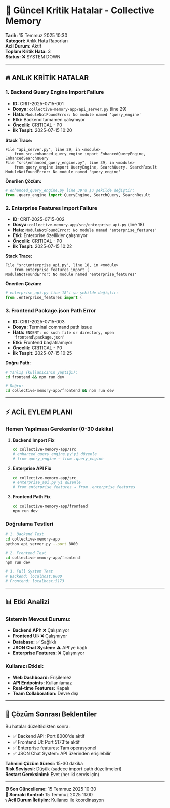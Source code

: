 # 🚨 Güncel Kritik Hatalar - Collective Memory

**Tarih:** 15 Temmuz 2025 10:30  
**Kategori:** Anlık Hata Raporları  
**Acil Durum:** Aktif  
**Toplam Kritik Hata:** 3  
**Status:** ❌ SYSTEM DOWN

---

## 🔥 **ANLıK KRİTİK HATALAR**

### 1. **Backend Query Engine Import Failure**
- **ID:** CRIT-2025-0715-001
- **Dosya:** `collective-memory-app/api_server.py` (line 29)
- **Hata:** `ModuleNotFoundError: No module named 'query_engine'`
- **Etki:** Backend tamamen çalışmıyor
- **Öncelik:** CRITICAL - P0
- **İlk Tespit:** 2025-07-15 10:20

**Stack Trace:**
```
File "api_server.py", line 29, in <module>
    from src.enhanced_query_engine import EnhancedQueryEngine, EnhancedSearchQuery
File "src\enhanced_query_engine.py", line 39, in <module>
    from query_engine import QueryEngine, SearchQuery, SearchResult
ModuleNotFoundError: No module named 'query_engine'
```

**Önerilen Çözüm:**
```python
# enhanced_query_engine.py line 39'u şu şekilde değiştir:
from .query_engine import QueryEngine, SearchQuery, SearchResult
```

### 2. **Enterprise Features Import Failure**
- **ID:** CRIT-2025-0715-002
- **Dosya:** `collective-memory-app/src/enterprise_api.py` (line 18)
- **Hata:** `ModuleNotFoundError: No module named 'enterprise_features'`
- **Etki:** Enterprise özellikler çalışmıyor
- **Öncelik:** CRITICAL - P0
- **İlk Tespit:** 2025-07-15 10:22

**Stack Trace:**
```
File "src\enterprise_api.py", line 18, in <module>
    from enterprise_features import (
ModuleNotFoundError: No module named 'enterprise_features'
```

**Önerilen Çözüm:**
```python
# enterprise_api.py line 18'i şu şekilde değiştir:
from .enterprise_features import (
```

### 3. **Frontend Package.json Path Error**
- **ID:** CRIT-2025-0715-003
- **Dosya:** Terminal command path issue
- **Hata:** `ENOENT: no such file or directory, open 'frontend\package.json'`
- **Etki:** Frontend başlatılamıyor
- **Öncelik:** CRITICAL - P0
- **İlk Tespit:** 2025-07-15 10:25

**Doğru Path:**
```bash
# Yanlış (kullanıcının yaptığı):
cd frontend && npm run dev

# Doğru:
cd collective-memory-app/frontend && npm run dev
```

---

## ⚡ **ACİL EYLEM PLANI**

### **Hemen Yapılması Gerekenler (0-30 dakika)**

1. **Backend Import Fix**
   ```bash
   cd collective-memory-app/src
   # enhanced_query_engine.py'yi düzenle
   # from query_engine → from .query_engine
   ```

2. **Enterprise API Fix**
   ```bash
   cd collective-memory-app/src
   # enterprise_api.py'yi düzenle
   # from enterprise_features → from .enterprise_features
   ```

3. **Frontend Path Fix**
   ```bash
   cd collective-memory-app/frontend
   npm run dev
   ```

### **Doğrulama Testleri**

```bash
# 1. Backend Test
cd collective-memory-app
python api_server.py --port 8000

# 2. Frontend Test
cd collective-memory-app/frontend
npm run dev

# 3. Full System Test
# Backend: localhost:8000
# Frontend: localhost:5173
```

---

## 📊 **Etki Analizi**

### **Sistemin Mevcut Durumu:**
- **Backend API:** ❌ Çalışmıyor
- **Frontend UI:** ❌ Çalışmıyor  
- **Database:** ✅ Sağlıklı
- **JSON Chat System:** ⚠️ API'ye bağlı
- **Enterprise Features:** ❌ Çalışmıyor

### **Kullanıcı Etkisi:**
- **Web Dashboard:** Erişilemez
- **API Endpoints:** Kullanılamaz
- **Real-time Features:** Kapalı
- **Team Collaboration:** Devre dışı

---

## 🔄 **Çözüm Sonrası Beklentiler**

Bu hatalar düzeltildikten sonra:
- ✅ Backend API: Port 8000'de aktif
- ✅ Frontend UI: Port 5173'te aktif
- ✅ Enterprise features: Tam operasyonel
- ✅ JSON Chat System: API üzerinden erişilebilir

**Tahmini Çözüm Süresi:** 15-30 dakika  
**Risk Seviyesi:** Düşük (sadece import path düzeltmeleri)  
**Restart Gereksinimi:** Evet (her iki servis için)

---

**⏰ Son Güncelleme:** 15 Temmuz 2025 10:30  
**🔄 Sonraki Kontrol:** 15 Temmuz 2025 11:00  
**📞 Acil Durum İletişim:** Kullanıcı ile koordinasyon 